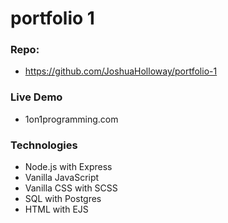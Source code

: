 # portfolio 1

### Repo:

- https://github.com/JoshuaHolloway/portfolio-1

### Live Demo

- 1on1programming.com

### Technologies

- Node.js with Express
- Vanilla JavaScript
- Vanilla CSS with SCSS
- SQL with Postgres
- HTML with EJS
